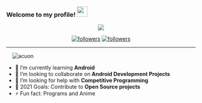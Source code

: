 <!--


source -- https://github.com/DenverCoder1/DenverCoder1
https://github.com/sknsht/HackerRank
### Hi there 👋

-->



<h3 align="left">
  Welcome to my profile!
  <img src="https://media.giphy.com/media/hvRJCLFzcasrR4ia7z/giphy.gif" width="28">
</h3>

<p align="center">
  <a href="https://github.com/acuon"><img src="https://readme-typing-svg.herokuapp.com/?lines=I%20am%20Rohit%20Sharma;Computer%20Science%20Student;Always%20learning%20new%20things&center=true&width=380&height=45"></a>
</p>

<p align="center">
  <a href="https://twitter.com/rohit_shar8600">
    <img alt="followers" title="Follow me on Twitter" src="https://img.shields.io/twitter/follow/rohit_shar8600?color=236ad3&labelColor=1155ba&label=Follow&logo=twitter&logoColor=white&style=for-the-badge"/></a>
  <a href="https://github.com/acuon">
    <img alt="followers" title="Follow me on Github" src="https://img.shields.io/github/followers/acuon?color=8c8c8c&labelColor=666666&style=for-the-badge&logo=github&label=Follow"/></a>

</p>
<hr>
<!--
[![Twitter Follow](https://img.shields.io/twitter/follow/rohit_shar8600?color=1DA1F2&logo=twitter&style=for-the-badge)](https://twitter.com/intent/follow?original_referer=https%3A%2F%2Fgithub.com%2FcodeSTACKr&screen_name=rohit_shar8600)-->





<p align="left"> &nbsp;&nbsp;&nbsp;&nbsp;<img src="https://komarev.com/ghpvc/?username=acuon&label=Profile%20views&color=0e75b6&style=flat" alt="acuon" /> </p>

<!--
- 🔭 I’m currently working on ...

- 💬 Ask me about ...
- 📫 How to reach me: ...
- 😄 Pronouns: ...-->


- 🌱 I’m currently learning **Android**
- 👯 I’m looking to collaborate on **Android Development Projects**
- 🤔 I’m looking for help with **Competitive Programming**
- 🥅 2021 Goals: Contribute to **Open Source projects**
- ⚡ Fun fact: Programs and Anime

<!--
<p><img align="left" src="https://github-readme-stats.vercel.app/api?username=acuon&&show_icons=true&title_color=ffffff&icon_color=bb2acf&text_color=daf7dc&bg_color=151515" alt="acuon"></p>-->
<!--<p><img align="left" src="https://github-readme-stats.vercel.app/api?username=acuon&show_icons=true&locale=en" alt="acuon" /></p>-->
<!--
<p>&nbsp;<img align="center" src="https://github-readme-stats.vercel.app/api/top-langs?username=acuon&show_icons=true&locale=en&layout=compact" alt="acuon" /></p>

<p><img align="center" src="https://github-readme-streak-stats.herokuapp.com/?user=acuon&" alt="acuon" /></p>

<hr>
-->

<!--
<summary>🔥 Streak stats</summary>

<p>
    <img title="Streak stats" alt="acuon's streak" src="https://github-readme-streak-stats.herokuapp.com/?user=acuon&theme=monokai-metallian&hide_border=true"/>
  
</p>

<hr>

  <summary>💻 GitHub Profile Stats</summary>
  <br/>
    <a href="https://github.com/acuon/github-readme-stats"><img alt="acuon's Github Stats" src="https://github-readme-stats.vercel.app/api?username=acuon&show_icons=true&count_private=true&theme=react&hide_border=true&bg_color=1F222E&title_color=F85D7F&icon_color=F8D866" /></a>
  <a href="https://github.com/acuon/github-readme-stats"><img alt="acuon's Top Languages" src="https://github-readme-stats.vercel.app/api/top-langs/?username=acuon&langs_count=8&layout=compact&theme=react&hide_border=true&bg_color=1F222E&title_color=F85D7F&icon_color=F8D866" /></a>
  <br/>


<hr>

